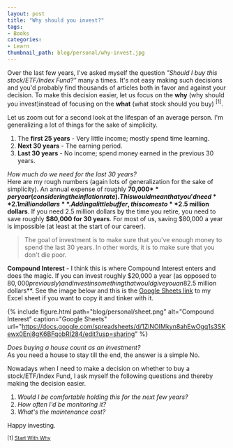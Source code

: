 ```yaml
---
layout: post
title: "Why should you invest?"
tags:
- Books
categories:
- Learn
thumbnail_path: blog/personal/why-invest.jpg
---
```


Over the last few years, I've asked myself the question *"Should I buy this stock/ETF/Index Fund?"* many a times. It's not easy making such decisions and you'd probably find thousands of articles both in favor and against your decision. To make this decision easier, let us focus on the **why** (why should you invest)instead of focusing on the **what** (what stock should you buy) <sup>[1]</sup>.

Let us zoom out for a second look at the lifespan of an average person. I'm generalizing a lot of things for the sake of simplicity. 

1. The **first 25 years** - Very little income; mostly spend time learning.
2. **Next 30 years** - The earning period.
3. **Last 30 years** - No income; spend money earned in the previous 30 years.

*How much do we need for the last 30 years?* <br/>
Here are my rough numbers (again lots of generalization for the sake of simplicity). An annual expense of roughly **70,000$** per year (considering the inflation rate). This would mean that you'd need **2.1 million dollars**. Adding a little buffer, this comes to **$2.5 million dollars**. If you need 2.5 million dollars by the time you retire, you need to save roughly **$80,000 for 30 years**. For most of us, saving $80,000 a year is impossible (at least at the start of our career).

> The goal of investment is to make sure that you've enough money to spend the last 30 years. In other words, it is to make sure that you don't die poor.

**Compound Interest** - I think this is where Compound Interest enters and does the magic. If you can invest roughly $20,000 a year (as opposed to $80,000 previously) and invest in something that would give you an 8% annual return approximately, then at the end of 30 years you would end up with roughly **$2.5 million dollars**. See the image below and this is the [Google Sheets link](https://docs.google.com/spreadsheets/d/1ZiNOIMkyn8ahEwOgq1s3SKewx0Enj8gK6BFqobRI284/edit?usp=sharing) to my Excel sheet if you want to copy it and tinker with it.

{% include figure.html path="blog/personal/sheet.png" alt="Compound Interest" caption="Google Sheets" url="https://docs.google.com/spreadsheets/d/1ZiNOIMkyn8ahEwOgq1s3SKewx0Enj8gK6BFqobRI284/edit?usp=sharing" %}

*Does buying a house count as an investment?* <br/>
As you need a house to stay till the end, the answer is a simple No.

Nowadays when I need to make a decision on whether to buy a stock/ETF/Index Fund, I ask myself the following questions and thereby making the decision easier.

1. *Would I be comfortable holding this for the next few years?*
2. *How often I'd be monitoring it?*
3. *What's the maintenance cost?*

Happy investing.

<sup>[1] [Start With Why](https://www.amazon.com/Start-Why-Leaders-Inspire-Everyone/dp/1591846447)</sup>